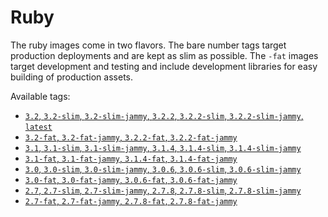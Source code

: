 # Ruby

The ruby images come in two flavors. The bare number tags target production
deployments and are kept as slim as possible. The `-fat` images target
development and testing and include development libraries for easy building
of production assets.

Available tags:
- [`3.2`, `3.2-slim`, `3.2-slim-jammy`, `3.2.2`, `3.2.2-slim`, `3.2.2-slim-jammy`, `latest`](127178877223.dkr.ecr.us-east-2.amazonaws.com/get-bridge/ruby:3.2)
- [`3.2-fat`, `3.2-fat-jammy`, `3.2.2-fat`, `3.2.2-fat-jammy`](127178877223.dkr.ecr.us-east-2.amazonaws.com/get-bridge/ruby:3.2-fat)
- [`3.1`, `3.1-slim`, `3.1-slim-jammy`, `3.1.4`, `3.1.4-slim`, `3.1.4-slim-jammy`](127178877223.dkr.ecr.us-east-2.amazonaws.com/get-bridge/ruby:3.1)
- [`3.1-fat`, `3.1-fat-jammy`, `3.1.4-fat`, `3.1.4-fat-jammy`](127178877223.dkr.ecr.us-east-2.amazonaws.com/get-bridge/ruby:3.1-fat)
- [`3.0`, `3.0-slim`, `3.0-slim-jammy`, `3.0.6`, `3.0.6-slim`, `3.0.6-slim-jammy`](127178877223.dkr.ecr.us-east-2.amazonaws.com/get-bridge/ruby:3.0)
- [`3.0-fat`, `3.0-fat-jammy`, `3.0.6-fat`, `3.0.6-fat-jammy`](127178877223.dkr.ecr.us-east-2.amazonaws.com/get-bridge/ruby:3.0-fat)
- [`2.7`, `2.7-slim`, `2.7-slim-jammy`, `2.7.8`, `2.7.8-slim`, `2.7.8-slim-jammy`](127178877223.dkr.ecr.us-east-2.amazonaws.com/get-bridge/ruby:2.7)
- [`2.7-fat`, `2.7-fat-jammy`, `2.7.8-fat`, `2.7.8-fat-jammy`](127178877223.dkr.ecr.us-east-2.amazonaws.com/get-bridge/ruby:2.7-fat)
